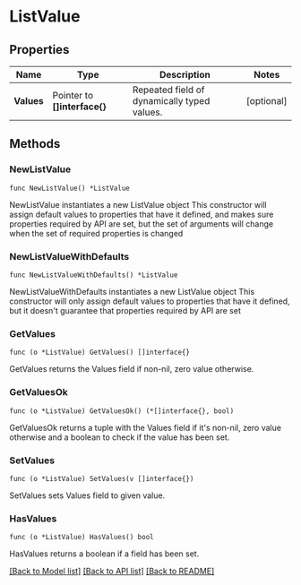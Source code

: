 # ListValue

## Properties

Name | Type | Description | Notes
------------ | ------------- | ------------- | -------------
**Values** | Pointer to **[]interface{}** | Repeated field of dynamically typed values. | [optional] 

## Methods

### NewListValue

`func NewListValue() *ListValue`

NewListValue instantiates a new ListValue object
This constructor will assign default values to properties that have it defined,
and makes sure properties required by API are set, but the set of arguments
will change when the set of required properties is changed

### NewListValueWithDefaults

`func NewListValueWithDefaults() *ListValue`

NewListValueWithDefaults instantiates a new ListValue object
This constructor will only assign default values to properties that have it defined,
but it doesn't guarantee that properties required by API are set

### GetValues

`func (o *ListValue) GetValues() []interface{}`

GetValues returns the Values field if non-nil, zero value otherwise.

### GetValuesOk

`func (o *ListValue) GetValuesOk() (*[]interface{}, bool)`

GetValuesOk returns a tuple with the Values field if it's non-nil, zero value otherwise
and a boolean to check if the value has been set.

### SetValues

`func (o *ListValue) SetValues(v []interface{})`

SetValues sets Values field to given value.

### HasValues

`func (o *ListValue) HasValues() bool`

HasValues returns a boolean if a field has been set.


[[Back to Model list]](../README.md#documentation-for-models) [[Back to API list]](../README.md#documentation-for-api-endpoints) [[Back to README]](../README.md)


